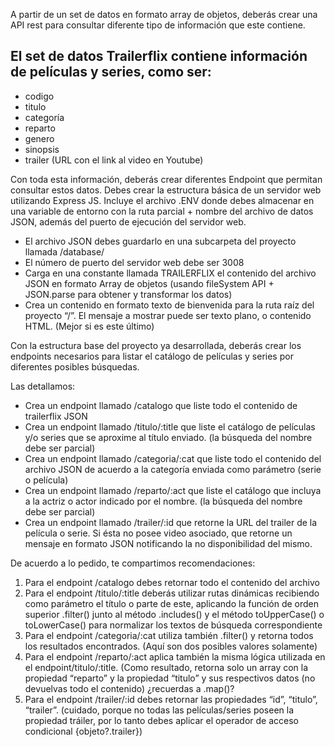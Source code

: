 A partir de un set de datos en formato array de objetos, deberás
crear una API rest para consultar diferente tipo de información que
este contiene.

## El set de datos Trailerflix contiene información de películas y series, como ser:

- codigo
- titulo
- categoría
- reparto
- genero
- sinopsis
- trailer (URL con el link al video en Youtube)

Con toda esta información, deberás crear diferentes Endpoint que permitan consultar estos datos. Debes crear la estructura básica de un servidor web utilizando Express JS. Incluye el archivo .ENV donde debes almacenar en una variable de entorno con la ruta parcial + nombre del archivo de datos JSON, además del puerto de ejecución del servidor web.

- El archivo JSON debes guardarlo en una subcarpeta del proyecto llamada /database/
- El número de puerto del servidor web debe ser 3008
- Carga en una constante llamada TRAILERFLIX el contenido del archivo JSON en formato Array de objetos (usando fileSystem API + JSON.parse para obtener y transformar los datos)
- Crea un contenido en formato texto de bienvenida para la ruta raíz del proyecto “/”. El mensaje a mostrar puede ser texto plano, o contenido HTML. (Mejor si es este último)

Con la estructura base del proyecto ya desarrollada, deberás crear los endpoints necesarios para listar el catálogo de películas y series por diferentes posibles búsquedas.

Las detallamos:

- Crea un endpoint llamado /catalogo que liste todo el contenido de trailerflix JSON
- Crea un endpoint llamado /titulo/:title que liste el catálogo de películas y/o series que se aproxime al título enviado. (la búsqueda del nombre debe ser parcial)
- Crea un endpoint llamado /categoria/:cat que liste todo el contenido del archivo JSON de acuerdo a la categoría enviada como parámetro (serie o película)
- Crea un endpoint llamado /reparto/:act que liste el catálogo que incluya a la actriz o actor indicado por el nombre. (la búsqueda del nombre debe ser parcial)
- Crea un endpoint llamado /trailer/:id que retorne la URL del trailer de la película o serie. Si ésta no posee video asociado, que retorne un mensaje en formato JSON notificando la no disponibilidad del mismo.

De acuerdo a lo pedido, te compartimos recomendaciones:

1. Para el endpoint /catalogo debes retornar todo el contenido del archivo
2. Para el endpoint /titulo/:title deberás utilizar rutas dinámicas recibiendo como parámetro el título o parte de este, aplicando la función de orden superior .filter() junto al método .includes() y el método toUpperCase() o toLowerCase() para normalizar los textos de búsqueda correspondiente
3. Para el endpoint /categoria/:cat utiliza también .filter() y retorna todos los resultados encontrados. (Aquí son dos posibles valores solamente)
4. Para el endpoint /reparto/:act aplica también la misma lógica utilizada en el endpoint/titulo/:title. (Como resultado, retorna solo un array con la propiedad “reparto” y la propiedad “titulo” y sus respectivos datos (no devuelvas todo el contenido) ¿recuerdas a .map()?
5. Para el endpoint /trailer/:id debes retornar las propiedades “id”, “titulo”, “trailer”. (cuidado, porque no todas las películas/series poseen la propiedad tráiler, por lo tanto debes aplicar el operador de acceso condicional {objeto?.trailer})
